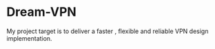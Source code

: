 # Dream-VPN
My project target is to deliver a faster , flexible and reliable VPN  design implementation.
